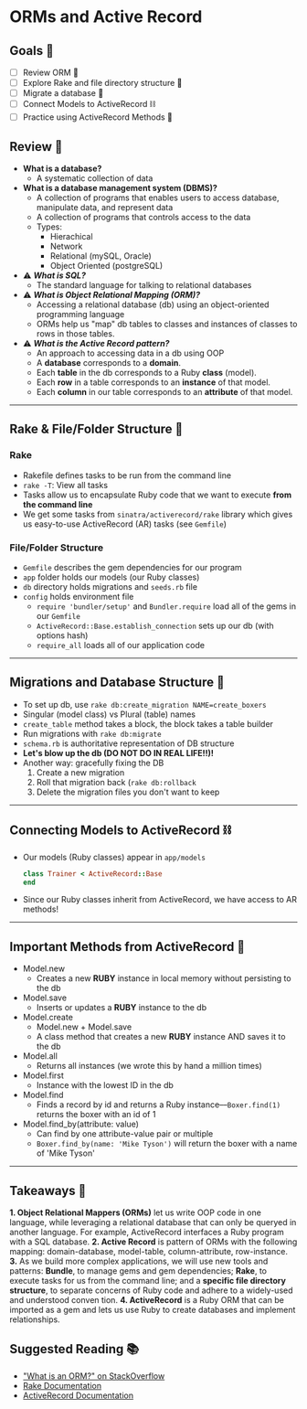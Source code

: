 # ORMs and Active Record

## Goals 🦾

- [ ] Review ORM 🔭
- [ ] Explore Rake and file directory structure 🍱
- [ ] Migrate a database 🔋
- [ ] Connect Models to ActiveRecord ⛓
- [ ] Practice using ActiveRecord Methods 🔩

## Review 🔭

- **What is a database?**
  - A systematic collection of data
- **What is a database management system (DBMS)?**
  - A collection of programs that enables users to access database, manipulate data, and represent data
  - A collection of programs that controls access to the data
  - Types:
    - Hierachical
    - Network
    - Relational (mySQL, Oracle)
    - Object Oriented (postgreSQL)
- ⚠️ _**What is SQL?**_
  - The standard language for talking to relational databases
- ⚠️ _**What is Object Relational Mapping (ORM)?**_ 
  - Accessing a relational database (db) using an object-oriented programming language
  - ORMs help us "map" db tables to classes and instances of classes to rows in those tables.
- ⚠️ _**What is the Active Record pattern?**_
  - An approach to accessing data in a db using OOP
  - A **database** corresponds to a **domain**.
  - Each **table** in the db corresponds to a Ruby **class** (model).
  - Each **row** in a table corresponds to an **instance** of that model.
  - Each **column** in our table corresponds to an **attribute** of that model.

---

## Rake & File/Folder Structure 🍱

### Rake

- Rakefile defines tasks to be run from the command line
- `rake -T`: View all tasks
- Tasks allow us to encapsulate Ruby code that we want to execute **from the command line**
- We get some tasks from `sinatra/activerecord/rake` library which gives us easy-to-use ActiveRecord (AR) tasks (see `Gemfile`)

### File/Folder Structure

- `Gemfile` describes the gem dependencies for our program
- `app` folder holds our models (our Ruby classes)
- `db` directory holds migrations and `seeds.rb` file
- `config` holds environment file
  - `require 'bundler/setup'` and `Bundler.require` load all of the gems in our `Gemfile`
  - `ActiveRecord::Base.establish_connection` sets up our db (with options hash)
  - `require_all` loads all of our application code

---

## Migrations and Database Structure 🔋

- To set up db, use `rake db:create_migration NAME=create_boxers`
- Singular (model class) vs Plural (table) names
- `create_table` method takes a block, the block takes a table builder
- Run migrations with `rake db:migrate`
- `schema.rb` is authoritative representation of DB structure
- **Let's blow up the db (DO NOT DO IN REAL LIFE!!)!**
- Another way: gracefully fixing the DB
  1. Create a new migration
  2. Roll that migration back (`rake db:rollback`
  3. Delete the migration files you don't want to keep

---

## Connecting Models to ActiveRecord ⛓

- Our models (Ruby classes) appear in `app/models`

  ```ruby
  class Trainer < ActiveRecord::Base
  end
  ```

- Since our Ruby classes inherit from ActiveRecord, we have access to AR methods!

---

## Important Methods from ActiveRecord 🔩

- Model.new
  - Creates a new **RUBY** instance in local memory without persisting to the db
- Model.save
  - Inserts or updates a **RUBY** instance to the db
- Model.create
  - Model.new + Model.save
  - A class method that creates a new **RUBY** instance AND saves it to the db
- Model.all
  - Returns all instances (we wrote this by hand a million times)
- Model.first
  - Instance with the lowest ID in the db
- Model.find
  - Finds a record by id and returns a Ruby instance––`Boxer.find(1)` returns the boxer with an id of 1
- Model.find_by(attribute: value)
  - Can find by one attribute-value pair or multiple
  - `Boxer.find_by(name: 'Mike Tyson')` will return the boxer with a name of 'Mike Tyson'

---

## Takeaways 🥖

**1. Object Relational Mappers (ORMs)** let us write OOP code in one language, while leveraging a relational database that can only be queryed in another language. For example, ActiveRecord interfaces a Ruby program with a SQL database.
**2. Active Record** is pattern of ORMs with the following mapping: domain-database, model-table, column-attribute, row-instance.
**3.** As we build more complex applications, we will use new tools and patterns: **Bundle**, to manage gems and gem dependencies; **Rake**, to execute tasks for us from the command line; and a **specific file directory structure**, to separate concerns of Ruby code and adhere to a widely-used and understood conven tion.
**4. ActiveRecord** is a Ruby ORM that can be imported as a gem and lets us use Ruby to create databases and implement relationships.

## Suggested Reading 📚
- ["What is an ORM?" on StackOverflow](https://stackoverflow.com/questions/1279613/what-is-an-orm-how-does-it-work-and-how-should-i-use-one)
- [Rake Documentation](https://github.com/ruby/rake)
- [ActiveRecord Documentation](https://guides.rubyonrails.org/active_record_basics.html)

